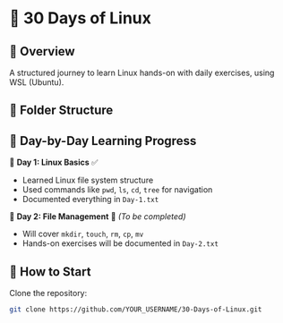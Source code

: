 # 🚀 30 Days of Linux  

## 📆 Overview  
A structured journey to learn Linux hands-on with daily exercises, using WSL (Ubuntu).  

## 📂 Folder Structure  


## 🔹 Day-by-Day Learning Progress  
📅 **Day 1: Linux Basics** ✅  
- Learned Linux file system structure  
- Used commands like `pwd`, `ls`, `cd`, `tree` for navigation  
- Documented everything in `Day-1.txt`  

📅 **Day 2: File Management** 🔄 _(To be completed)_  
- Will cover `mkdir`, `touch`, `rm`, `cp`, `mv`  
- Hands-on exercises will be documented in `Day-2.txt`  

## 🚀 How to Start  
Clone the repository:  
```bash
git clone https://github.com/YOUR_USERNAME/30-Days-of-Linux.git

